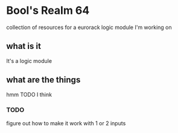 # Bool's Realm 64 
collection of resources for a eurorack logic module I'm working on

## what is it
It's a logic module 

## what are the things
hmm TODO I think

### TODO
figure out how to make it work with 1 or 2 inputs
